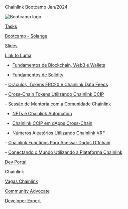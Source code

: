 Chainlink Bootcamp
Jan/2024

![Bootcamp logo](https://images.lumacdn.com/cdn-cgi/image/format=auto,fit=cover,dpr=1,quality=75,width=400,height=400/event-covers/ek/5f7c3c35-d0c8-4356-a2c9-c244badd0cc9)

[Tasks](https://forms.gle/k36cuefTTwchdPHw7)

[Bootcamp - Solange](https://github.com/solangegueiros/chainlink-bootcamp-2024)

[Slides](https://docs.google.com/presentation/d/e/2PACX-1vQDouGb19sN3qGO2zDU5VZ-JXhgnJoqVCvykLT6tbOOqX7zXqwqrJxPciBohc66nsoGs_L_UB9QZUQs/pub?start=false&loop=false&delayms=3000)

[Link to Luma](https://lu.ma/ig70bk68)

- [Fundamentos de Blockchain, Web3 e Wallets](https://www.youtube.com/watch?v=mH2hkWG6OS8)

- [​Fundamentos de Solidity](https://www.youtube.com/watch?v=VaXAPYXSdGc)

​- [Oráculos, Tokens ERC20 e Chainlink Data Feeds](https://www.youtube.com/watch?v=fi1Hkc3sS5U)

​- [Cross-Chain Tokens Utilizando Chainlink CCIP](https://www.youtube.com/watch?v=qpymWhQUDOQ)

​- [Sessão de Mentoria com a Comunidade Chainlink](https://www.youtube.com/watch?v=tWjbsnSGl6I)

- ​[NFTs e Chainlink Automation](https://www.youtube.com/watch?v=jXtLZxuQix0)

- ​[Chainlink CCIP em dApps Cross-Chain](https://www.youtube.com/watch?v=EpWqMQaHV6I)

- ​[Números Aleatórios Utilizando Chainlink VRF](https://www.youtube.com/watch?v=vbVDNhGnDRI)

​- [Chainlink Functions Para Acessar Dados Offchain](https://www.youtube.com/watch?v=tRDVuKskfv4)

​- [Conectando o Mundo Utilizando a Plataforma Chainlink](https://www.youtube.com/watch?v=XZW00WXaJQU)

[Dev Portal](https://dev.chain.link/)

Chainlink

[Vagas Chainlink](https://chainlinklabs.com/careers)

[Community Advocate](https://chain.link/community/advocates)

[Developer Expert](https://chain.link/developers/experts)
